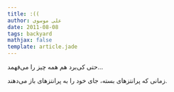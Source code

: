 ```yaml
---
title: :((
author: علی موسوی
date: 2011-08-08
tags: backyard
mathjax: false
template: article.jade
---
```


حتی کی‌برد هم همه چیز را می‌فهمد...

زمانی که پرانتزهای بسته، جای خود را به پرانتزهای باز می‌دهند.
